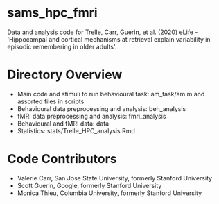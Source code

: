 # sams_hpc_fmri
Data and analysis code for Trelle, Carr, Guerin, et al. (2020) eLife - 'Hippocampal and cortical mechanisms at retrieval explain variability in episodic remembering in older adults'.

# Directory Overview 

* Main code and stimuli to run behavioural task: am_task/am.m and assorted files in scripts
* Behavioural data preprocessing and analysis: beh_analysis
* fMRI data preprocessing and analysis: fmri_analysis
* Behavioural and fMRI data: data
* Statistics: stats/Trelle_HPC_analysis.Rmd

# Code Contributors

* Valerie Carr, San Jose State University, formerly Stanford University 
* Scott Guerin, Google, formerly Stanford University 
* Monica Thieu, Columbia University, formerly Stanford University 


